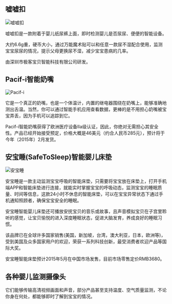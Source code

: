 ## 嘘嘘扣

![嘘嘘扣](http://upload-images.jianshu.io/upload_images/16777-8399ee1baffb0f83.png)

 嘘嘘扣是一款附着于婴儿纸尿裤上面，即时检测婴儿是否尿尿、便便的智能设备。

大约6.6g重，硬币大小，通过万能魔术贴可以和任意一款尿不湿配合使用，监测宝宝尿尿的情况，提示父母更换尿不湿，减少宝宝患病的几率。

由深圳市极客宝贝智能科技有限公司研发。


## Pacif-i智能奶嘴
![Pacif-i](http://upload-images.jianshu.io/upload_images/16777-20db631f8ada2e90.jpg)

它是一个真正的奶嘴，也是一个体温计，内置的继电器围绕在奶嘴上，能够准确地测出舌温。当然，你可以通过智能手机应用查看数据，更棒的是不用担心奶嘴被宝宝弄丢，因为手机可以追踪到它。

Pacif-i智能奶嘴获得了欧洲医疗设备IIa级认证，因此，你绝对无需担心其安全性。产品已经开始接受预定，价格大概是46美元（约合人民币285元），预计将于今年（2015年）2月发货。

## 安宝睡(SafeToSleep)智能婴儿床垫

![安宝睡](http://upload-images.jianshu.io/upload_images/16777-706ef4c5476389f4.jpg)

安宝睡是一款主动监测宝宝呼吸的智能床垫，只需要将宝宝放在床垫上，打开手机端APP和智能床垫进行连接，就能实时掌握宝宝的呼吸动态，监测宝宝的睡眠质量、时间等信息，这款24小时不休息的智能床垫，可以在宝宝异常状态下通过手机通知照顾者，确保宝宝安全的睡眠。

安宝睡智能婴儿床垫还可播放安抚宝贝的音乐或故事，且声音模拟宝贝在子宫里聆听的感觉，让宝贝愉悦的进入深度睡眠状态，促进大脑发育，养成良好的睡眠习惯。

该品牌已在全球许多国家销售(美国，新加坡，台湾，澳大利亚，日本，欧洲等)，受到美国及众多国家用户的欢迎，荣获一系列科技创新，最受消费者欢迎产品等国际大奖。

安宝睡智能床垫预计2015年5月在中国市场发售，目前市场零售定价RMB3680。

## 各种婴儿监测摄像头
它们能够传输高清视频画面和声音，部分产品甚至支持温度、空气质量监测，不论你身在何处，都能够即时了解到宝宝的情况。
